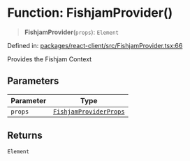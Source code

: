 # Function: FishjamProvider()

> **FishjamProvider**(`props`): `Element`

Defined in: [packages/react-client/src/FishjamProvider.tsx:66](https://github.com/fishjam-cloud/web-client-sdk/blob/cca0d7a57568ca97560c29d27fcd8b63f2678492/packages/react-client/src/FishjamProvider.tsx#L66)

Provides the Fishjam Context

## Parameters

| Parameter | Type |
| ------ | ------ |
| `props` | [`FishjamProviderProps`](../interfaces/FishjamProviderProps.md) |

## Returns

`Element`
